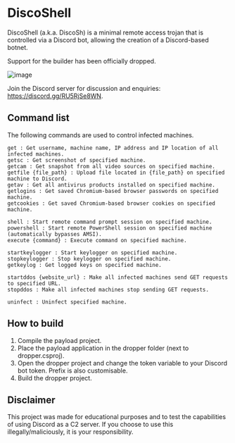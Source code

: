# DiscoShell

DiscoShell (a.k.a. DiscoSh) is a minimal remote access trojan that is controlled via a Discord bot, allowing the creation of a Discord-based botnet.

Support for the builder has been officially dropped.

![image](https://media.discordapp.net/attachments/961905736139554876/971733014654644254/unknown.png)

Join the Discord server for discussion and enquiries: https://discord.gg/RU5RjSe8WN.

## Command list
The following commands are used to control infected machines.
```
get : Get username, machine name, IP address and IP location of all infected machines.
getsc : Get screenshot of specified machine.
getcam : Get snapshot from all video sources on specified machine.
getfile {file_path} : Upload file located in {file_path} on specified machine to Discord.
getav : Get all antivirus products installed on specified machine.
getlogins : Get saved Chromium-based browser passwords on specified machine.
getcookies : Get saved Chromium-based browser cookies on specified machine.

shell : Start remote command prompt session on specified machine.
powershell : Start remote PowerShell session on specified machine (automatically bypasses AMSI).
execute {command} : Execute command on specified machine.

startkeylogger : Start keylogger on specified machine.
stopkeylogger : Stop keylogger on specified machine.
getkeylog : Get logged keys on specified machine.

startddos {website_url} : Make all infected machines send GET requests to specified URL.
stopddos : Make all infected machines stop sending GET requests.

uninfect : Uninfect specified machine.
```

## How to build
1. Compile the payload project.
2. Place the payload application in the dropper folder (next to dropper.csproj).
3. Open the dropper project and change the token variable to your Discord bot token. Prefix is also customisable.
4. Build the dropper project.

## Disclaimer
This project was made for educational purposes and to test the capabilities of using Discord as a C2 server. If you choose to use this illegally/maliciously, it is your responsibility.
